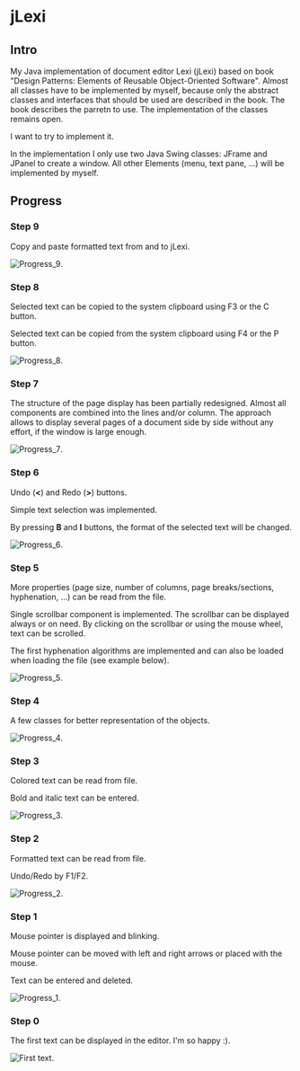 # jLexi
## Intro
My Java implementation of document editor Lexi (jLexi) based on book "Design Patterns: Elements of Reusable Object-Oriented Software". Almost all classes have to be implemented by myself, because only the abstract classes and interfaces that should be used are described in the book. The book describes the parretn to use. The implementation of the classes remains open. 

I want to try to implement it.

In the implementation I only use two Java Swing classes: JFrame and JPanel to create a window. All other Elements (menu, text pane, ...) will be implemented by myself.

## Progress

### Step 9
Copy and paste formatted text from and to jLexi.

![Progress_9](doc/img/Progress_9.gif).

### Step 8
Selected text can be copied to the system clipboard using F3 or the C button.

Selected text can be copied from the system clipboard using F4 or the P button.

![Progress_8](doc/img/Progress_8.png).

### Step 7
The structure of the page display has been partially redesigned. Almost all components are combined into the lines and/or column. The approach allows to display several pages of a document side by side without any effort, if the window is large enough.

![Progress_7](doc/img/Progress_7.gif).

### Step 6
Undo (**<**) and Redo (**>**) buttons.

Simple text selection was implemented.

By pressing **B** and **I** buttons, the format of the selected text will be changed.

![Progress_6](doc/img/Progress_6.gif).

### Step 5
More properties (page size, number of columns, page breaks/sections, hyphenation, ...) can be read from the file.

Single scrollbar component is implemented. The scrollbar can be displayed always or on need. By clicking on the scrollbar or using the mouse wheel, text can be scrolled.

The first hyphenation algorithms are implemented and can also be loaded when loading the file (see example below).

![Progress_5](doc/img/Progress_5.png).

### Step 4
A few classes for better representation of the objects.

![Progress_4](doc/img/Progress_4.png).

### Step 3
Colored text can be read from file.

Bold and italic text can be entered.

![Progress_3](doc/img/Progress_3.png).

### Step 2
Formatted text can be read from file.

Undo/Redo by F1/F2.

![Progress_2](doc/img/Progress_2.png).

### Step 1
Mouse pointer is displayed and blinking.

Mouse pointer can be moved with left and right arrows or placed with the mouse. 

Text can be entered and deleted. 

![Progress_1](doc/img/Progress_1.png).

### Step 0
The first text can be displayed in the editor. I'm so happy :).

![First text](doc/img/HelloWorld.png).